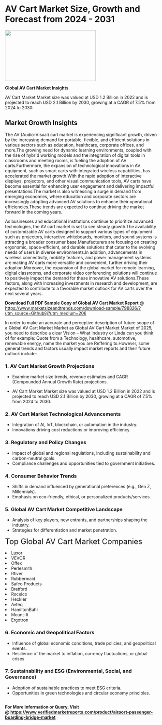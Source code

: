 <H1>AV Cart Market Size, Growth and Forecast from 2024 - 2031</H1><img class="aligncenter size-medium wp-image-584254" src="https://thirdeyenews.in/wp-content/uploads/2024/09/Global-Market-Research-300x168.jpeg" alt="" width="300" height="168" /><p><strong>Global&nbsp;<a href="https://www.marketsizeandtrends.com/download-sample/798826/?utm_source=Github8j?utm_medium=206">AV Cart Market</a> Insights</strong></p><p>AV Cart Market Market size was valued at USD 1.2 Billion in 2022 and is projected to reach USD 2.1 Billion by 2030, growing at a CAGR of 7.5% from 2024 to 2030.</p><p><h2>Market Growth Insights</h2> <p>The AV (Audio-Visual) cart market is experiencing significant growth, driven by the increasing demand for portable, flexible, and efficient solutions in various sectors such as education, healthcare, corporate offices, and more.The growing need for dynamic learning environments, coupled with the rise of hybrid working models and the integration of digital tools in classrooms and meeting rooms, is fueling the adoption of AV carts.Furthermore, the expansion of technological innovations in AV equipment, such as smart carts with integrated wireless capabilities, has accelerated the market growth.With the rapid adoption of interactive displays, projectors, and other visual communication tools, AV carts have become essential for enhancing user engagement and delivering impactful presentations.The market is also witnessing a surge in demand from emerging economies, where education and corporate sectors are increasingly adopting advanced AV solutions to enhance their operational efficiencies.These trends are expected to continue driving the market forward in the coming years.</p> <p>As businesses and educational institutions continue to prioritize advanced technologies, the AV cart market is set to see steady growth.The availability of customizable AV carts designed to support various types of equipment such as projectors, interactive whiteboards, monitors, and sound systems is attracting a broader consumer base.Manufacturers are focusing on creating ergonomic, space-efficient, and durable solutions that cater to the evolving needs of users in diverse environments.In addition, advancements in wireless connectivity, mobility features, and power management systems are making AV carts more versatile and convenient, further driving their adoption.Moreover, the expansion of the global market for remote learning, digital classrooms, and corporate video conferencing solutions will continue to positively impact the demand for these innovative AV solutions.These factors, along with increasing investments in research and development, are expected to contribute to a favorable market outlook for AV carts over the next several years.</p> <p><span class=""><strong>Download Full PDF Sample Copy of Global AV Cart Market Report</strong> @ <a href="https://www.marketsizeandtrends.com/download-sample/798826/?utm_source=Github8j?utm_medium=206" target="_blank">https://www.marketsizeandtrends.com/download-sample/798826/?utm_source=Github8j?utm_medium=206</a></span></p><p>In order to make an accurate and perceptive description of future scope of a Global&nbsp;AV Cart Market Market as Global&nbsp;AV Cart Market Market of 2025, you need to describe a clear Vision &ndash; What Industry or Linda can you think of for example: Quote from a Technology, healthcare, automotive, renewable energy, name the market you are Reffering to.However, some general trends and factors usually impact market reports and their future outlook include:</p><h3>1.&nbsp;<strong>AV Cart Market Growth Projections</strong></h3><ul><li>Examine market size trends, revenue estimates and CAGR (Compounded Annual Growth Rate) projections.</li><li><p>AV Cart Market Market size was valued at USD 1.2 Billion in 2022 and is projected to reach USD 2.1 Billion by 2030, growing at a CAGR of 7.5% from 2024 to 2030.</p></li></ul><h3>2.&nbsp;<strong>AV Cart Market Technological Advancements</strong></h3><ul><li>Integration of AI, IoT, blockchain, or automation in the industry.</li><li>Innovations driving cost reductions or improving efficiency.</li></ul><h3>3.&nbsp;<strong>Regulatory and Policy Changes</strong></h3><ul><li>Impact of global and regional regulations, including sustainability and carbon-neutral goals.</li><li>Compliance challenges and opportunities tied to government initiatives.</li></ul><h3>4.&nbsp;<strong>Consumer Behavior Trends</strong></h3><ul><li>Shifts in demand influenced by generational preferences (e.g., Gen Z, Millennials).</li><li>Emphasis on eco-friendly, ethical, or personalized products/services.</li></ul><h3>5.&nbsp;<strong>Global AV Cart Market Competitive Landscape</strong></h3><ul><li>Analysis of key players, new entrants, and partnerships shaping the industry.</li><li>Strategies for differentiation and market penetration.</li></ul><p data-pm-slice="1 1 []"><span style="color: inherit; font-family: inherit; font-size: 25px;">Top Global AV Cart Market Companies</span></p><div class="" data-test-id=""><p><li>Luxor</li><li> VEVOR</li><li> Offex</li><li> Perlesmith</li><li> Rfiver</li><li> Rubbermaid</li><li> Safco Products</li><li> Bretford</li><li> Rocelco</li><li> Heckler</li><li> Avteq</li><li> HamiltonBuhl</li><li> Mount-It</li><li> Ergotron</li></p></div><h3>6.&nbsp;<strong>Economic and Geopolitical Factors</strong></h3><ul><li>Influence of global economic conditions, trade policies, and geopolitical events.</li><li>Resilience of the market to inflation, currency fluctuations, or global crises.</li></ul><h3>7.&nbsp;<strong>Sustainability and ESG (Environmental, Social, and Governance)</strong></h3><ul><li>Adoption of sustainable practices to meet ESG criteria.</li><li>Opportunities in green technologies and circular economy principles.</li></ul><h2><strong style="font-size: 14px;">For More Information or Query, Visit @&nbsp;</strong><a style="background-color: #ffffff; font-size: 14px;" href="https://www.marketsizeandtrends.com/report/av-cart-market/" target="_blank">https://www.verifiedmarketreports.com/product/airport-passenger-boarding-bridge-market</a></h2>